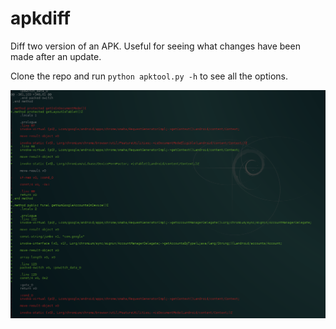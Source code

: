 apkdiff
===

Diff two version of an APK. Useful for seeing what changes have been made after an update.

Clone the repo and run `python apktool.py -h` to see all the options.

![Example Display](screenshot1.png)
